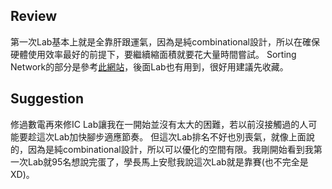 ## Review
第一次Lab基本上就是全靠肝跟運氣，因為是純combinational設計，所以在確保硬體使用效率最好的前提下，要繼續縮面積就要花大量時間嘗試。
Sorting Network的部分是參考[此網站](https://bertdobbelaere.github.io/sorting_networks.html)，後面Lab也有用到，很好用建議先收藏。

## Suggestion
修過數電再來修IC Lab讓我在一開始並沒有太大的困難，若以前沒接觸過的人可能要趁這次Lab加快腳步適應節奏。
但這次Lab排名不好也別喪氣，就像上面說的，因為是純combinational設計，所以可以優化的空間有限。我剛開始看到我第一次Lab就95名想說完蛋了，學長馬上安慰我說這次Lab就是靠賽(也不完全是XD)。
